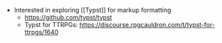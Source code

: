 - Interested in exploring [[Typst]] for markup formatting
	- https://github.com/typst/typst
	- Typst for TTRPGs: https://discourse.rpgcauldron.com/t/typst-for-ttrpgs/1640
